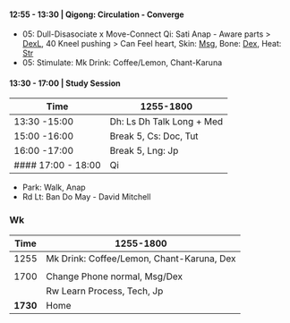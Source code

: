 #### 12:55 - 13:30 | Qigong: Circulation - Converge
+ 05: Dull-Disasociate x Move-Connect Qi: Sati Anap - Aware parts > [DexL](https://github.com/ThanhNguyen24590/Body/blob/main/1.1.DexL.md), 40 Kneel pushing > Can Feel heart, Skin: [Msg](https://github.com/ThanhNguyen24590/Body/blob/main/00.Msg.md), Bone: [Dex](https://github.com/ThanhNguyen24590/Body/blob/main/1.2.Dex.md), Heat: [Str](https://github.com/ThanhNguyen24590/Body/blob/main/2.2.Str.md)
+ 05: Stimulate: Mk Drink: Coffee/Lemon, Chant-Karuna
#### 13:30 - 17:00 | **Study Session**
|Time|  1255-1800  | 
| ---|-------------| 
|13:30 -15:00 |  Dh: Ls Dh Talk Long + Med |
|15:00 -16:00 |  Break 5, Cs: Doc, Tut |
|16:00 -17:00 |  Break 5, Lng: Jp |
#### 17:00 - 18:00 | Qi
+ Park: Walk, Anap    
+ Rd Lt: Ban Do May - David Mitchell 

### Wk
|Time|  1255-1800  | 
| ---|-------------| 
|1255|  Mk Drink: Coffee/Lemon, Chant-Karuna, Dex|
||         |
|1700|  Change Phone normal, Msg/Dex      |
||  Rw Learn Process, Tech, Jp  | 
|**1730**|  Home  | 
